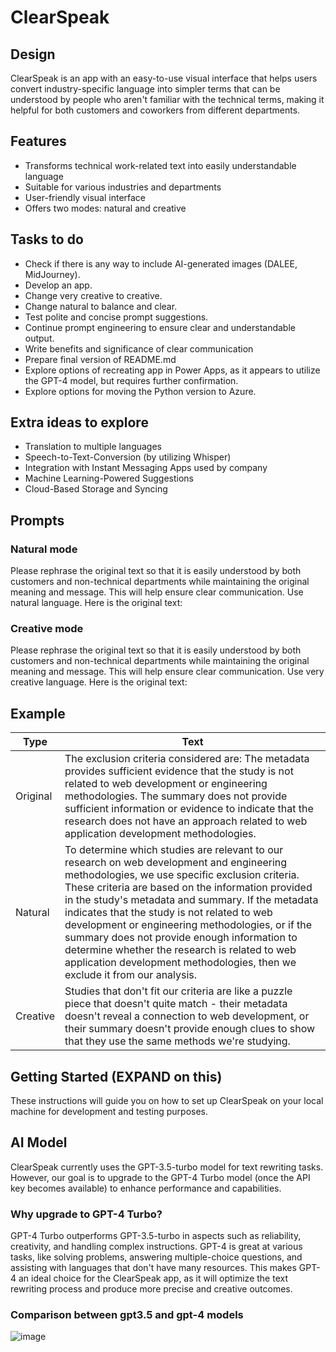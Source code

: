 # ClearSpeak

## Design 
ClearSpeak is an app with an easy-to-use visual interface that helps users convert industry-specific language into simpler terms that can be understood by people who aren't familiar with the technical terms, making it helpful for both customers and coworkers from different departments.

## Features
- Transforms technical work-related text into easily understandable language
- Suitable for various industries and departments
- User-friendly visual interface
- Offers two modes: natural and creative

## Tasks to do
- Check if there is any way to include AI-generated images (DALEE, MidJourney).
- Develop an app.
- Change very creative to creative.
- Change natural to balance and clear.
- Test polite and concise prompt suggestions.
- Continue prompt engineering to ensure clear and understandable output.
- Write benefits and significance of clear communication
- Prepare final version of README.md
- Explore options of recreating app in Power Apps, as it appears to utilize the GPT-4 model, but requires further confirmation.
- Explore options for moving the Python version to Azure.

## Extra ideas to explore
- Translation to multiple languages
- Speech-to-Text-Conversion (by utilizing Whisper)
- Integration with Instant Messaging Apps used by company
- Machine Learning-Powered Suggestions
- Cloud-Based Storage and Syncing

## Prompts

### Natural mode
Please rephrase the original text so that it is easily understood by both customers and non-technical departments while maintaining the original meaning and message. This will help ensure clear communication. Use natural language. Here is the original text:

### Creative mode
Please rephrase the original text so that it is easily understood by both customers and non-technical departments while maintaining the original meaning and message. This will help ensure clear communication. Use very creative language. Here is the original text:

## Example

| Type      | Text                                                                                                                                                    |
|-----------|---------------------------------------------------------------------------------------------------------------------------------------------------------|
| Original  | The exclusion criteria considered are: The metadata provides sufficient evidence that the study is not related to web development or engineering methodologies. The summary does not provide sufficient information or evidence to indicate that the research does not have an approach related to web application development methodologies. |
| Natural   | To determine which studies are relevant to our research on web development and engineering methodologies, we use specific exclusion criteria. These criteria are based on the information provided in the study's metadata and summary. If the metadata indicates that the study is not related to web development or engineering methodologies, or if the summary does not provide enough information to determine whether the research is related to web application development methodologies, then we exclude it from our analysis.              |
| Creative  | Studies that don't fit our criteria are like a puzzle piece that doesn't quite match - their metadata doesn't reveal a connection to web development, or their summary doesn't provide enough clues to show that they use the same methods we're studying. |

## Getting Started (EXPAND on this)
These instructions will guide you on how to set up ClearSpeak on your local machine for development and testing purposes.

## AI Model
ClearSpeak currently uses the GPT-3.5-turbo model for text rewriting tasks. However, our goal is to upgrade to the GPT-4 Turbo model (once the API key becomes available) to enhance performance and capabilities.

### Why upgrade to GPT-4 Turbo?
GPT-4 Turbo outperforms GPT-3.5-turbo in aspects such as reliability, creativity, and handling complex instructions. GPT-4 is great at various tasks, like solving problems, answering multiple-choice questions, and assisting with languages that don't have many resources. This makes GPT-4 an ideal choice for the ClearSpeak app, as it will optimize the text rewriting process and produce more precise and creative outcomes.

### Comparison between gpt3.5 and gpt-4 models

![image](https://user-images.githubusercontent.com/106703426/226074988-aa426a3a-4762-4175-a1f0-f8edb8e5291e.png)
